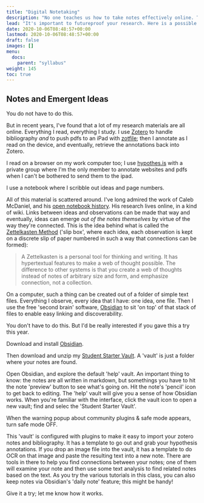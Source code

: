 ```yaml
---
title: "Digital Notetaking"
description: "No one teaches us how to take notes effectively online. This is my little contribution to try to rectify that."
lead: "It's important to futureproof your research. Here is a possible way to do that.."
date: 2020-10-06T08:48:57+00:00
lastmod: 2020-10-06T08:48:57+00:00
draft: false
images: []
menu:
  docs:
    parent: "syllabus"
weight: 145
toc: true
---
```


## Notes and Emergent Ideas

You do not have to do this.

But in recent years, I've found that a lot of my research materials are all online. Everything I read, everything I study. I use [Zotero](https://zotero.org) to handle bibliography _and_ to push pdfs to an iPad with [zotfile](http://zotfile.com/); then I annotate as I read on the device, and eventually, retrieve the annotations back into Zotero.

I read on a browser on my work computer too; I use [hypothes.is](https://hypothes.is) with a private group where I'm the only member to annotate websites and pdfs when I can't be bothered to send them to the ipad.

I use a notebook where I scribble out ideas and page numbers.

All of this material is scattered around. I've long admired the work of Caleb McDaniel, and his [open notebook history](http://wcaleb.org/blog/open-notebook-history). His research lives online, in a kind of wiki. Links between ideas and observations can be made that way and eventually, ideas can emerge _out of the notes themselves_ by virtue of the way they're connected. This is the idea behind what is called the [Zettelkasten Method](https://zettelkasten.de/introduction/) ('slip box', where each idea, each observation is kept on a discrete slip of paper numbered in such a way that connections can be formed):

> A Zettelkasten is a personal tool for thinking and writing. It has hypertextual features to make a web of thought possible. The difference to other systems is that you create a web of thoughts instead of notes of arbitrary size and form, and emphasize connection, not a collection.

On a computer, such a thing can be created out of a folder of simple text files. Everything I observe, every idea that I have: one idea, one file. Then I use the free 'second brain' software, [Obsidian](https://obsidian.md) to sit 'on top' of that stack of files to enable easy linking and discoverability.

You don't have to do this. But I'd be really interested if you gave this a try this year.

Download and install [Obsidian](https://obsidian.md).

Then download and unzip my [Student Starter Vault](https://github.com/shawngraham/obsidian-student-starter-vault). A 'vault' is just a folder where your notes are found.

Open Obsidian, and explore the default 'help' vault. An important thing to know: the notes are all written in markdown, but somethings you have to hit the note 'preview' button to see what's going on. Hit the note's 'pencil' icon to get back to editing. The 'help' vault will give you a sense of how Obsidian works. When you're familiar with the interface, click the vault icon to open a new vault; find and selec the 'Student Starter Vault'.

When the warning popup about community plugins & safe mode appears, turn safe mode OFF.

This 'vault' is configured with plugins to make it easy to import your zotero notes and bibliography. It has a template to go out and grab your hypothesis annotations. If you drop an image file into the vault, it has a template to do OCR on that image and paste the resulting text into a new note. There are tools in there to help you find connections between your notes; one of them will examine your note and then use some text analysis to find related notes based on the text. As you try the various tutorials in this class, you can also keep notes via Obsidian's 'daily note' feature; this might be handy!

Give it a try; let me know how it works.
